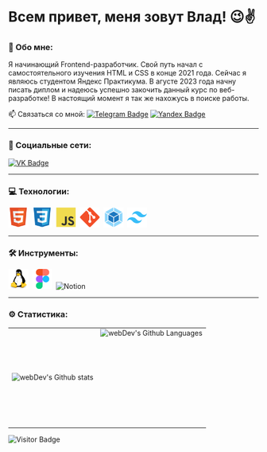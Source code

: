 
# Всем привет, меня зовут Влад! 😉✌



### 🤗 Обо мне:

Я начинающий Frontend-разработчик. Свой путь начал с самостоятельного изучения HTML и CSS в конце 2021 года. Сейчас я являюсь студентом Яндекс Практикума. В агусте 2023 года начну писать диплом и надеюсь успешно закочить данный курс по веб-разработке! В настоящий момент я так же нахожусь в поиске работы. 

:mailbox: Связаться со мной: [![Telegram Badge](https://img.shields.io/badge/-Kharchenko1994-blue?style=flat&logo=Telegram&logoColor=white)](https://t.me/Kharchenko1994) [![Yandex Badge](https://img.shields.io/badge/-Яндекс-yellow)](mailto:hv743163@yandex.ru) 

---

### 🤝 Социальные сети:

<div>
  <a href="https://vk.com/v.kharchenko94" target="_blank">
    <img src="https://cdn-icons-png.flaticon.com/512/145/145813.png" width="40" height="40" alt="VK Badge"/>
  </a>
</div>
  
---

### 💻 Технологии:

<div>
  <img src="https://github.com/devicons/devicon/blob/master/icons/html5/html5-original.svg" title="HTML" alt="HTML" width="40" height="40"/>&nbsp
  <img src="https://github.com/devicons/devicon/blob/master/icons/css3/css3-original.svg" title="CSS" alt="CSS" width="40" height="40"/>&nbsp
  <img src="https://github.com/devicons/devicon/blob/master/icons/javascript/javascript-original.svg" title="JS" alt="JS" width="40" height="40"/>&nbsp
  <img src="https://github.com/devicons/devicon/blob/master/icons/git/git-original.svg" title="Git" alt="Git" width="40" height="40"/>&nbsp
  <!-- <img src="https://github.com/devicons/devicon/blob/master/icons/nodejs/nodejs-original.svg" title="Node.js" alt="Node.js" width="40" height="40"/>&nbsp -->
  <img src="https://github.com/devicons/devicon/blob/master/icons/webpack/webpack-original.svg" title="Webpack" alt="Webpack" width="40" height="40"/>&nbsp;
  <img src="https://github.com/devicons/devicon/blob/master/icons/tailwindcss/tailwindcss-plain.svg" title="TailwindCSS" alt="TailwindCSS" width="40" height="40"/>&nbsp;
</div>

---

### 🛠 Инструменты:

<div>
  <img src="https://github.com/devicons/devicon/blob/master/icons/linux/linux-original.svg" title="Linux" alt="Linux" width="40" height="40"/>&nbsp;
  <img src="https://github.com/devicons/devicon/blob/master/icons/figma/figma-original.svg" title="Figma" alt="Figma" width="40" height="40"/>&nbsp;
  <img src="https://upload.wikimedia.org/wikipedia/commons/e/e9/Notion-logo.svg" title="Notion" alt="Notion" width="40" height="40"/>&nbsp;
</div>

---

### ⚙️ Cтатистика:

<table>
  <tr>
    <td>
      <img align="left" src="http://github-readme-streak-stats.herokuapp.com?user=VladisKharchenko&theme=dark&background=000000" alt="webDev's Github stats" />
    </td>
    <td>
      <img height="195px" align="right" alt="webDev's Github Languages" src="https://github-readme-stats-sigma-five.vercel.app/api/top-langs/?username=VladisKharchenko&layout=compact&theme=vision-friendly-dark" />
    </td>
  </tr>
</table>

![Visitor Badge](https://visitor-badge.laobi.icu/badge?page_id=VladisKharchenko)
